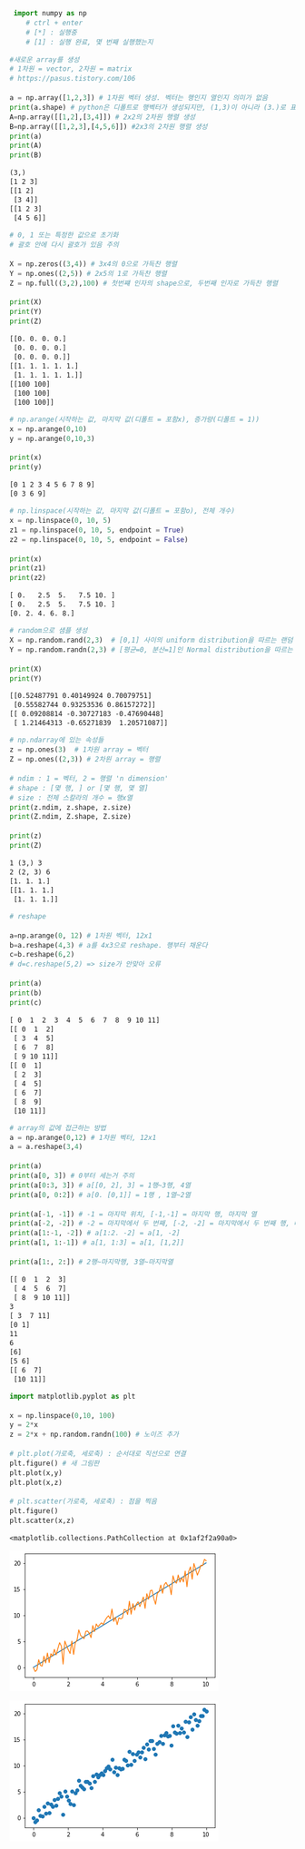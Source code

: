 ```python
 import numpy as np
    # ctrl + enter
    # [*] : 실행중
    # [1] : 실행 완료, 몇 번째 실행했는지
```


```python
#새로운 array를 생성
# 1차원 = vector, 2차원 = matrix
# https://pasus.tistory.com/106

a = np.array([1,2,3]) # 1차원 벡터 생성. 벡터는 행인지 열인지 의미가 없음
print(a.shape) # python은 디폴트로 행벡터가 생성되지만, (1,3)이 아니라 (3.)로 표시
A=np.array([[1,2],[3,4]]) # 2x2의 2차원 행렬 생성
B=np.array([[1,2,3],[4,5,6]]) #2x3의 2차원 행렬 생성
print(a)
print(A)
print(B)
```

    (3,)
    [1 2 3]
    [[1 2]
     [3 4]]
    [[1 2 3]
     [4 5 6]]
    


```python
# 0, 1 또는 특정한 값으로 초기화
# 괄호 안에 다시 괄호가 있음 주의

X = np.zeros((3,4)) # 3x4의 0으로 가득찬 행렬
Y = np.ones((2,5)) # 2x5의 1로 가득찬 행렬
Z = np.full((3,2),100) # 첫번쨰 인자의 shape으로, 두번째 인자로 가득찬 행렬

print(X)
print(Y)
print(Z)
```

    [[0. 0. 0. 0.]
     [0. 0. 0. 0.]
     [0. 0. 0. 0.]]
    [[1. 1. 1. 1. 1.]
     [1. 1. 1. 1. 1.]]
    [[100 100]
     [100 100]
     [100 100]]
    


```python
# np.arange(시작하는 값, 마지막 값(디폴트 = 포함x), 증가량(디폴트 = 1))
x = np.arange(0,10)
y = np.arange(0,10,3)

print(x)
print(y)
```

    [0 1 2 3 4 5 6 7 8 9]
    [0 3 6 9]
    


```python
# np.linspace(시작하는 값, 마지막 값(디폴트 = 포함o), 전체 개수)
x = np.linspace(0, 10, 5)
z1 = np.linspace(0, 10, 5, endpoint = True)
z2 = np.linspace(0, 10, 5, endpoint = False)

print(x)
print(z1)
print(z2)
```

    [ 0.   2.5  5.   7.5 10. ]
    [ 0.   2.5  5.   7.5 10. ]
    [0. 2. 4. 6. 8.]
    


```python
# random으로 샘플 생성
X = np.random.rand(2,3)  # [0,1] 사이의 uniform distribution을 따르는 랜덤 샘플 생성 (확률이 모두 동일)
Y = np.random.randn(2,3) # [평균=0, 분산=1]인 Normal distribution을 따르는 랜덤 샘플 생성

print(X)
print(Y)
```

    [[0.52487791 0.40149924 0.70079751]
     [0.55582744 0.93253536 0.86157272]]
    [[ 0.09208814 -0.30727183 -0.47690448]
     [ 1.21464313 -0.65271839  1.20571087]]
    


```python
# np.ndarray에 있는 속성들
z = np.ones(3)  # 1차원 array = 벡터
Z = np.ones((2,3)) # 2차원 array = 행렬

# ndim : 1 = 벡터, 2 = 행렬 'n dimension'
# shape : [몇 행, ] or [몇 행, 몇 열]
# size : 전체 스칼라의 개수 = 행x열
print(z.ndim, z.shape, z.size)
print(Z.ndim, Z.shape, Z.size)

print(z)
print(Z)
```

    1 (3,) 3
    2 (2, 3) 6
    [1. 1. 1.]
    [[1. 1. 1.]
     [1. 1. 1.]]
    


```python
# reshape 

a=np.arange(0, 12) # 1차원 벡터, 12x1
b=a.reshape(4,3) # a를 4x3으로 reshape. 행부터 채운다
c=b.reshape(6,2)
# d=c.reshape(5,2) => size가 안맞아 오류

print(a)
print(b)
print(c)
```

    [ 0  1  2  3  4  5  6  7  8  9 10 11]
    [[ 0  1  2]
     [ 3  4  5]
     [ 6  7  8]
     [ 9 10 11]]
    [[ 0  1]
     [ 2  3]
     [ 4  5]
     [ 6  7]
     [ 8  9]
     [10 11]]
    


```python
# array의 값에 접근하는 방법
a = np.arange(0,12) # 1차원 벡터, 12x1
a = a.reshape(3,4)

print(a)
print(a[0, 3]) # 0부터 세는거 주의
print(a[0:3, 3]) # a[[0, 2], 3] = 1행~3행, 4열
print(a[0, 0:2]) # a[0. [0,1]] = 1행 , 1열~2열

print(a[-1, -1]) # -1 = 마지막 위치, [-1,-1] = 마지막 행, 마지막 열
print(a[-2, -2]) # -2 = 마지막에서 두 번째, [-2, -2] = 마지막에서 두 번째 행, 마지막에서 두 번째 열
print(a[1:-1, -2]) # a[1:2. -2] = a[1, -2]
print(a[1, 1:-1]) # a[1, 1:3] = a[1, [1,2]]

print(a[1:, 2:]) # 2행~마지막행, 3열~마지막열
```

    [[ 0  1  2  3]
     [ 4  5  6  7]
     [ 8  9 10 11]]
    3
    [ 3  7 11]
    [0 1]
    11
    6
    [6]
    [5 6]
    [[ 6  7]
     [10 11]]
    


```python
import matplotlib.pyplot as plt

x = np.linspace(0,10, 100)
y = 2*x
z = 2*x + np.random.randn(100) # 노이즈 추가

# plt.plot(가로축, 세로축) : 순서대로 직선으로 연결
plt.figure() # 새 그림판
plt.plot(x,y) 
plt.plot(x,z) 

# plt.scatter(가로축, 세로축) : 점을 찍음
plt.figure()
plt.scatter(x,z)
```




    <matplotlib.collections.PathCollection at 0x1af2f2a90a0>




    
![png](./images/00_numpy_basic_9_1.png)
    



    
![png](./images/00_numpy_basic_9_2.png)
    

